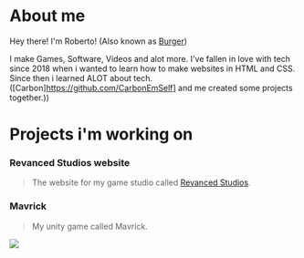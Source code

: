# About me
Hey there! I'm Roberto! (Also known as [Burger](https://www.youtube.com/c/burgerman1))

I make Games, Software, Videos and alot more. I've fallen in love with tech since 2018 when i wanted to learn how to make websites in HTML and CSS. Since then i learned ALOT about tech. ([Carbon]https://github.com/CarbonEmSelf] and me created some projects together.))


# Projects i'm working on

### Revanced Studios website
> The website for my game studio called [Revanced Studios](https://revanced-studios.github.io/).



### Mavrick
> My unity game called Mavrick.
<img src="https://github.com/Burger-man/Aboutme/blob/main/img/mavrick_pic1.png">
